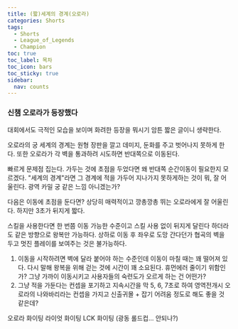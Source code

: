 ```yaml
---
title: (짧)세계의 경계(오로라)
categories: Shorts
tags:
  - Shorts
  - League_of_Legends
  - Champion
toc: true
toc_label: 목차
toc_icon: bars
toc_sticky: true
sidebar:
  nav: counts
---
```

### 신챔 오로라가 등장했다
대회에서도 극적인 모습을 보이며 화려한 등장을 뭐시기 암튼 짧은 글이니 생략한다.


오로라의 궁 세계의 경계는 원형 장판을 깔고 데미지, 둔화를 주고 벗어나지 못하게 한다. 또한 오로라가 각 벽을 통과하려 시도하면 반대쪽으로 이동된다.


빠르게 문제점 집는다. 가두는 것에 초점을 두었다면 왜 반대쪽 순간이동이 필요한지 모르겠다. "세계의 경계"라면 그 경계에 적을 가두어 지나가지 못하게하는 것이 뭐, 잘 어울린다. 광역 카밀 궁 같은 느낌 아니겠는가?


다음은 이동에 초점을 둔다면? 상당히 매력적이고 깡총깡총 뛰는 오로라에게 잘 어울린다. 하지만 3초가 뒤지게 짧다.

스킬을 사용한다면 한 번쯤 이동 가능한 수준이고 스킬 사용 없이 뒤지게 달린다 하더라도 같은 방향으로 왕복만 가능하다. 상하로 이동 후 좌우로 도망 간다던가 협곡의 벽을 두고 멋진 플레이를 보여주는 것은 불가능하다.

1. 이동을 시작하려면 벽에 달라 붙어야 하는 수준인데 이동이 마칠 때는 꽤 떨어져 있다. 다시 말해 왕복을 위해 걷는 것에 시간이 꽤 소요된다. 휴먼에러 줄이기 위함인가? 그냥 가까이 이동시키고 사용자들의 숙련도가 오르게 하는 건 어떤가?
2. 그냥 적을 가둔다는 컨셉을 포기하고 지속시간을 막 5, 6, 7초로 하여 영역전개시 오로라의 나와바리라는 컨셉을 가지고 신출귀몰 + 잡기 어려움 정도로 해도 좋을 것 같은데?


오로라 화이팅 라이엇 화이팅 LCK 화이팅 (광동 롤드컵... 안되나?)